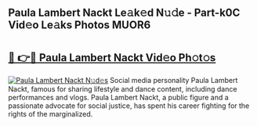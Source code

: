 ## Paula Lambert Nackt Le𝚊k𝚎d N𝚞𝚍e - Part-k0C Vid𝚎o Le𝚊ks Photos MUOR6

# <h2><a href="http://fb7zf75.evod.top/?m=Paula+Lambert+Nackt">🔗 👉🔴 Paula Lambert Nackt Vid𝚎o Ph𝚘t𝚘s</a></h2>

[![Paula Lambert Nackt N𝚞d𝚎s](https://i.imgur.com/8V9OHl7.gif)](http://fb7zf75.evod.top/?m=Paula+Lambert+Nackt)
Social media personality Paula Lambert Nackt, famous for sharing lifestyle and dance content, including dance performances and vlogs. Paula Lambert Nackt, a public figure and a passionate advocate for social justice, has spent his career fighting for the rights of the marginalized. 
